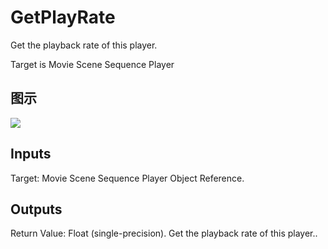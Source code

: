 # GetPlayRate

Get the playback rate of this player.

Target is Movie Scene Sequence Player

## 图示

![]($-20221218-20512925.png)

## Inputs

Target: Movie Scene Sequence Player Object Reference.  

## Outputs

Return Value: Float (single-precision). Get the playback rate of this player..

